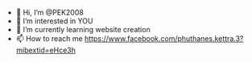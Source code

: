 - 👋 Hi, I’m @PEK2008
- 👀 I’m interested in YOU
- 🌱 I’m currently learning website creation
- 📫 How to reach me https://www.facebook.com/phuthanes.kettra.3?mibextid=eHce3h

<!---
PEK2008/PEK2008 is a ✨ special ✨ repository because its `README.md` (this file) appears on your GitHub profile.
You can click the Preview link to take a look at your changes.
--->
